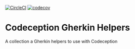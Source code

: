 [![CircleCI](https://circleci.com/gh/jeckel/codeception-gherkin-helpers.svg?style=svg)](https://circleci.com/gh/jeckel/codeception-gherkin-helpers) [![codecov](https://codecov.io/gh/jeckel/codeception-gherkin-helpers/branch/master/graph/badge.svg)](https://codecov.io/gh/jeckel/codeception-gherkin-helpers)


# Codeception Gherkin Helpers

A collection a Gherkin helpers to use with Codeception